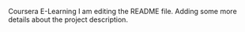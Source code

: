 Coursera
E-Learning
I am editing the README file. Adding some more details about the project description.

